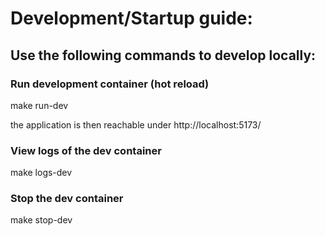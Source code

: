 # Development/Startup guide: 

## Use the following commands to develop locally: 

### Run development container (hot reload)
make run-dev

the application is then reachable under http://localhost:5173/

### View logs of the dev container
make logs-dev
	

### Stop the dev container
make stop-dev
	